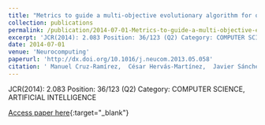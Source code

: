 ```yaml
---
title: "Metrics to guide a multi-objective evolutionary algorithm for ordinal classification"
collection: publications
permalink: /publication/2014-07-01-Metrics-to-guide-a-multi-objective-evolutionary-algorithm-for-ordinal-classification
excerpt: 'JCR(2014): 2.083 Position: 36/123 (Q2) Category: COMPUTER SCIENCE, ARTIFICIAL INTELLIGENCE'
date: 2014-07-01
venue: 'Neurocomputing'
paperurl: 'http://dx.doi.org/10.1016/j.neucom.2013.05.058'
citation: ' Manuel Cruz-Ramírez,  César Hervás-Martínez,  Javier Sánchez-Monedero,  Pedro Antonio Gutiérrez, &quot;Metrics to guide a multi-objective evolutionary algorithm for ordinal classification.&quot; Neurocomputing, Vol.135, 2014, pp.21--31.'
---
```

JCR(2014): 2.083 Position: 36/123 (Q2) Category: COMPUTER SCIENCE, ARTIFICIAL INTELLIGENCE

[Access paper here](http://dx.doi.org/10.1016/j.neucom.2013.05.058){:target="_blank"}

